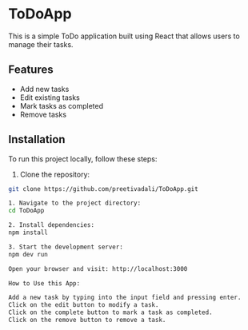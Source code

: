 # ToDoApp

This is a simple ToDo application built using React that allows users to manage their tasks.

## Features

- Add new tasks
- Edit existing tasks
- Mark tasks as completed
- Remove tasks

## Installation

To run this project locally, follow these steps:

1. Clone the repository:

```bash
git clone https://github.com/preetivadali/ToDoApp.git

1. Navigate to the project directory:
cd ToDoApp

2. Install dependencies:
npm install

3. Start the development server:
npm dev run

Open your browser and visit: http://localhost:3000

How to Use this App:

Add a new task by typing into the input field and pressing enter.
Click on the edit button to modify a task.
Click on the complete button to mark a task as completed.
Click on the remove button to remove a task.

